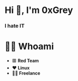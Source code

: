 <h1 align="left">Hi 👋, I'm 0xGrey</h1>

###

<h3 align="left">I hate IT</h3>


# 🙋‍♂️ **Whoami**
-   🟥 **Red Team**
-   ❤️ **Linux**
-   👨‍💻 **Freelance**


